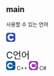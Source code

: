 ## main

사용할 수 있는 언어

<img src="https://github.com/tandpfun/skill-icons/blob/main/icons/C.svg" style="width:25px; height:25px;" w alt="C"> <div style="font-size:25px">C언어</div>
<img src="https://github.com/tandpfun/skill-icons/blob/main/icons/CPP.svg" style="width:25px; height:25px;" w alt="C++"> C++
<img src="https://github.com/tandpfun/skill-icons/blob/main/icons/CS.svg" style="width:25px; height:25px;" w alt="C++"> C#

<!--
**saseolim/saseolim** is a ✨ _special_ ✨ repository because its `README.md` (this file) appears on your GitHub profile.

Here are some ideas to get you started:

- 🔭 I’m currently working on ...
- 🌱 I’m currently learning ...
- 👯 I’m looking to collaborate on ...
- 🤔 I’m looking for help with ...
- 💬 Ask me about ...
- 📫 How to reach me: ...
- 😄 Pronouns: ...
- ⚡ Fun fact: ...
-->
